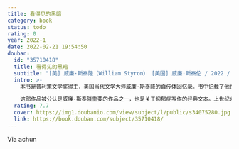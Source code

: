 ```yaml
---
title: 看得见的黑暗
category: book
status: todo
rating: 0
year: 2022-1
date: 2022-02-21 19:54:50
douban:
  id: "35710418"
  title: 看得见的黑暗
  subtitle: "[美] 威廉·斯泰隆（William Styron） [美国] 威廉·斯泰伦 / 2022 / 湖南文艺出版社"
  intro: >-
    本书是普利策文学奖得主，美国当代文学大师威廉·斯泰隆的自传体回忆录。书中记载了他在被诊断患有抑郁症后的真实心路历程。他详细记录了自己从病情恶化，寻求治疗方案无果，企图自杀到最后恢复健康，重拾理性的全过程。这本小册子的出版打破了当时舆论对抑郁症的沉默，也改变了公众对于抑郁症的偏见。斯泰隆用自己的亲身经历鼓励抑郁症患者，这个病是可以治愈的。当风暴过去，每个人都可以重拾平静。

    这部作品被公认是威廉·斯泰隆重要的作品之一，也是关于抑郁症写作的经典文本。上世纪九十年代，这本书一度成为美国医学院推荐学生阅读的书目。一如《卫报》所言：“文学不能替代心理学的实证研究或者专业治疗，但却可以留存住个人的经验，使之成为照亮他人前行的光亮。这些黑暗中的火把，让我们在抑郁的幽林中不再孤独。”
  rating: 7.7
  cover: https://img1.doubanio.com/view/subject/l/public/s34075280.jpg
  link: https://book.douban.com/subject/35710418/
---
```


Via achun